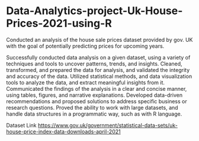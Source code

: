 # Data-Analytics-project-Uk-House-Prices-2021-using-R
Conducted an analysis of the house sale prices dataset provided by gov. UK with the goal of potentially predicting prices for upcoming years.


Successfully conducted data analysis on a given dataset, using a variety of techniques and tools to uncover patterns, trends, and insights. 
Cleaned, transformed, and prepared the data for analysis, and validated the integrity and accuracy of the data. Utilized statistical methods, and data visualization tools to analyze the data, and extract meaningful insights from it. 
Communicated the findings of the analysis in a clear and concise manner, using tables, figures, and narrative explanations. 
Developed data-driven recommendations and proposed solutions to address specific business or research questions. 
Proved the ability to work with large datasets, and handle data structures in a programmatic way, such as with R language.


Dataset Link
https://www.gov.uk/government/statistical-data-sets/uk-house-price-index-data-downloads-april-2021
